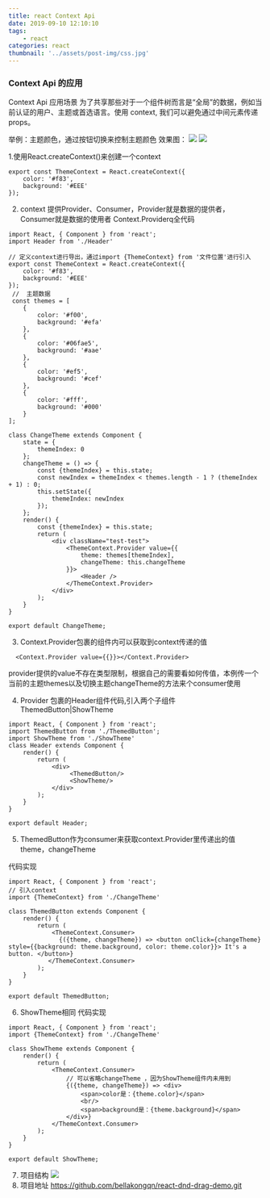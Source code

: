 ```yaml
---
title: react Context Api 
date: 2019-09-10 12:10:10
tags:
    - react
categories: react
thumbnail: '../assets/post-img/css.jpg'
---
```


### Context Api 的应用

Context Api 应用场景
为了共享那些对于一个组件树而言是“全局”的数据，例如当前认证的用户、主题或首选语言。使用 context, 我们可以避免通过中间元素传递 props。
<!-- more -->
举例：主题颜色，通过按钮切换来控制主题颜色 
效果图：
![](/assets/post-img/change1.png)
![](/assets/post-img/change2.png)

1.使用React.createContext()来创建一个context
```
export const ThemeContext = React.createContext({
    color: '#f83',
    background: '#EEE'
});

```
2. context 提供Provider、Consumer，Provider就是数据的提供者，Consumer就是数据的使用者
Context.Providerq全代码
```
import React, { Component } from 'react';
import Header from './Header'

// 定义context进行导出，通过import {ThemeContext} from '文件位置'进行引入
export const ThemeContext = React.createContext({
    color: '#f83',
    background: '#EEE'
});
 //  主题数据
 const themes = [
    {
        color: '#f00',
        background: '#efa'
    },
    {
        color: '#06fae5',
        background: '#aae'
    },
    {
        color: '#ef5',
        background: '#cef'
    },
    {
        color: '#fff',
        background: '#000'
    }
];

class ChangeTheme extends Component {
    state = {
        themeIndex: 0
    };
    changeTheme = () => {
        const {themeIndex} = this.state;
        const newIndex = themeIndex < themes.length - 1 ? (themeIndex + 1) : 0;
        this.setState({
            themeIndex: newIndex
        });
    };
    render() {
        const {themeIndex} = this.state;
        return (
            <div className="test-test">
                <ThemeContext.Provider value={{
                    theme: themes[themeIndex],
                    changeTheme: this.changeTheme
                }}>
                    <Header />
                </ThemeContext.Provider>
            </div>
        );
    }
}

export default ChangeTheme;
```


3. Context.Provider包裹的组件内可以获取到context传递的值

```
  <Context.Provider value={{}}></Context.Provider>
```

provider提供的value不存在类型限制，根据自己的需要看如何传值，本例传一个当前的主题themes以及切换主题changeTheme的方法来个consumer使用

4. Provider 包裹的Header组件代码,引入两个子组件ThemedButton|ShowTheme

```
import React, { Component } from 'react';
import ThemedButton from './ThemedButton';
import ShowTheme from './ShowTheme'
class Header extends Component {
    render() {
        return (
            <div>
                 <ThemedButton/>
                 <ShowTheme/>
            </div>
        );
    }
}

export default Header;
```

5. ThemedButton作为consumer来获取context.Provider里传递出的值theme，changeTheme

代码实现


```
import React, { Component } from 'react';
// 引入context 
import {ThemeContext} from './ChangeTheme'

class ThemedButton extends Component {
    render() {
        return (
            <ThemeContext.Consumer>
              {({theme, changeTheme}) => <button onClick={changeTheme} style={{background: theme.background, color: theme.color}}> It's a button. </button>}
           </ThemeContext.Consumer>
        );
    }
}

export default ThemedButton;
```

6. ShowTheme相同 代码实现

```
import React, { Component } from 'react';
import {ThemeContext} from './ChangeTheme'

class ShowTheme extends Component {
    render() {
        return (
            <ThemeContext.Consumer>
                // 可以省略changeTheme ，因为ShowTheme组件内未用到
                {({theme, changeTheme}) => <div>
                    <span>color是：{theme.color}</span>
                    <br/>
                    <span>background是：{theme.background}</span>
                </div>}
            </ThemeContext.Consumer>
        );
    }
}

export default ShowTheme;
```
7. 项目结构
![](/assets/post-img/total.png)
8. 项目地址 https://github.com/bellakongqn/react-dnd-drag-demo.git







